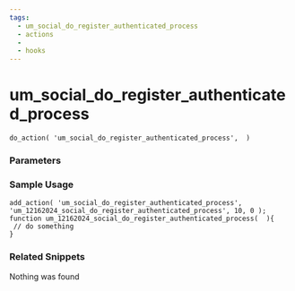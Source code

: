 ```yaml
---
tags: 
  - um_social_do_register_authenticated_process
  - actions
  - 
  - hooks
---
```

# um\_social\_do\_register\_authenticated\_process

``` php:no-line-numbers
do_action( 'um_social_do_register_authenticated_process',  )
```
<div class='hook-sep'></div>

### Parameters

<div class='hook-sep'></div>



### Sample Usage

``` php:no-line-numbers
add_action( 'um_social_do_register_authenticated_process', 'um_12162024_social_do_register_authenticated_process', 10, 0 );
function um_12162024_social_do_register_authenticated_process(  ){
 // do something
}
```
<div class='hook-sep'></div>



### Related Snippets

Nothing was found


